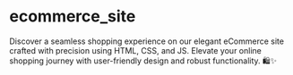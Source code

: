 # ecommerce_site
Discover a seamless shopping experience on our elegant eCommerce site crafted with precision using HTML, CSS, and JS. Elevate your online shopping journey with user-friendly design and robust functionality. 🛍️✨
